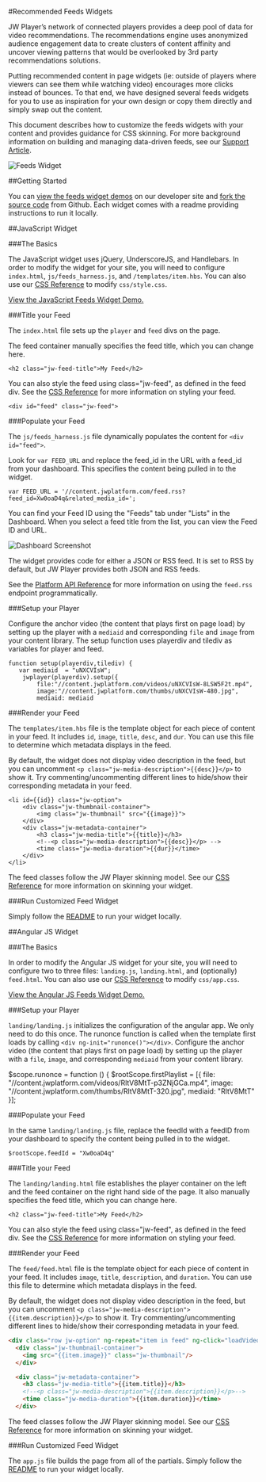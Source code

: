 #Recommended Feeds Widgets

JW Player’s network of connected players provides a deep pool of data for video recommendations. The recommendations engine uses anonymized audience engagement data to create clusters of content affinity and uncover viewing patterns that would be overlooked by 3rd party recommendations solutions.

Putting recommended content in page widgets (ie: outside of players where viewers can see them while watching video) encourages more clicks instead of bounces. To that end, we have designed several feeds widgets for you to use as inspiration for your own design or copy them directly and simply swap out the content.

This document describes how to customize the feeds widgets with your content and provides guidance for CSS skinning. For more background information on building and managing data-driven feeds, see our [Support Article](support.jwplayer.com/customer/en/portal/articles/2383600-building-managing-data-driven-feeds).

![Feeds Widget](/images/feeds-widget.png)

##Getting Started

You can [view the feeds widget demos](developer.jwplayer.com/jw-player/demos/customization/) on our developer site and [fork the source code](github.com/jwplayer/jwdeveloper-demos/) from Github. Each widget comes with a readme providing instructions to run it locally.

##JavaScript Widget

###The Basics

The JavaScript widget uses jQuery, UnderscoreJS, and Handlebars. In order to modify the widget for your site, you will need to configure `index.html`, `js/feeds_harness.js`, and `/templates/item.hbs`. You can also use our [CSS Reference](/feeds_widget_css_reference.md) to modify `css/style.css`.

[View the JavaScript Feeds Widget Demo.](developer.jwplayer.com/jw-player/demos/customization/feeds-js/)

###Title your Feed

The `index.html` file sets up the `player` and `feed` divs on the page. 

The feed container manually specifies the feed title, which you can change here.

    <h2 class="jw-feed-title">My Feed</h2>

You can also style the feed using class="jw-feed", as defined in the feed div. See the [CSS Reference](/feeds_widget_css_reference.md) for more information on styling your feed.

    <div id="feed" class="jw-feed">

###Populate your Feed

The `js/feeds_harness.js` file dynamically populates the content for `<div id="feed">`.

Look for `var FEED_URL` and replace the feed_id in the URL with a feed_id from your dashboard. This specifies the content being pulled in to the widget.

    var FEED_URL = '//content.jwplatform.com/feed.rss?feed_id=Xw0oaD4q&related_media_id=';

You can find your Feed ID using the "Feeds" tab under "Lists" in the Dashboard. When you select a feed title from the list, you can view the Feed ID and URL.

![Dashboard Screenshot](/images/feeds-dashboard.png)

The widget provides code for either a JSON or RSS feed. It is set to RSS by default, but JW Player provides both JSON and RSS feeds.

See the [Platform API Reference](developer.jwplayer.com/jw-platform/reference/v1/urls/feed.html) for more information on using the `feed.rss` endpoint programmatically.

###Setup your Player

Configure the anchor video (the content that plays first on page load) by setting up the player with a `mediaid` and corresponding `file` and `image` from your content library. The setup function uses playerdiv and tilediv as variables for player and feed.

    function setup(playerdiv,tilediv) {
       var mediaid  = "uNXCVIsW";
        jwplayer(playerdiv).setup({
            file:"//content.jwplatform.com/videos/uNXCVIsW-8LSW5F2t.mp4",
            image:"//content.jwplatform.com/thumbs/uNXCVIsW-480.jpg",
            mediaid: mediaid

###Render your Feed

The `templates/item.hbs` file is the template object for each piece of content in your feed. It includes `id`, `image`, `title`, `desc`, and `dur`. You can use this file to determine which metadata displays in the feed.

By default, the widget does not display video description in the feed, but you can uncomment `<p class="jw-media-description">{{desc}}</p>` to show it. Try commenting/uncommenting different lines to hide/show their corresponding metadata in your feed.

	<li id={{id}} class="jw-option">
		<div class="jw-thumbnail-container">
			<img class="jw-thumbnail" src="{{image}}">
		</div>
		<div class="jw-metadata-container">
			<h3 class="jw-media-title">{{title}}</h3>
			<!--<p class="jw-media-description">{{desc}}</p> -->
			<time class="jw-media-duration">{{dur}}</time>
		</div>
	</li>

The feed classes follow the JW Player skinning model. See our [CSS Reference](/feeds_widget_css_reference.md) for more information on skinning your widget. 

###Run Customized Feed Widget

Simply follow the [README](github.com/jwplayer/jwdeveloper-demos/tree/master/demos/customization/feeds-js/README.md) to run your widget locally.

##Angular JS Widget

###The Basics

In order to modify the Angular JS widget for your site, you will need to configure two to three files: `landing.js`, `landing.html`, and (optionally) `feed.html`. You can also use our [CSS Reference](/feeds_widget_css_reference.md) to modify `css/app.css`.

[View the Angular JS Feeds Widget Demo.](developer.jwplayer.com/jw-player/demos/customization/feeds-angular-js/#/feedExample)

###Setup your Player

`landing/landing.js` initializes the configuration of the angular app. We only need to do this once. The runonce function is called when the template first loads by calling `<div ng-init="runonce()"></div>`. Configure the anchor video (the content that plays first on page load) by setting up the player with a `file`, `image`, and corresponding `mediaid` from your content library.

  $scope.runonce = function () {
      $rootScope.firstPlaylist = [{
        file: "//content.jwplatform.com/videos/RltV8MtT-p3ZNjGCa.mp4",
        image: "//content.jwplatform.com/thumbs/RltV8MtT-320.jpg",
        mediaid: "RltV8MtT"
      }];

###Populate your Feed

In the same `landing/landing.js` file, replace the feedId with a feedID from your dashboard to specify the content being pulled in to the widget.

	$rootScope.feedId = "Xw0oaD4q"

###Title your Feed

The `landing/landing.html` file establishes the player container on the left and the feed container on the right hand side of the page. It also manually specifies the feed title, which you can change here.

	<h2 class="jw-feed-title">My Feed</h2>

You can also style the feed using class="jw-feed", as defined in the feed div. See the [CSS Reference](/feeds_widget_css_reference.md) for more information on styling your feed.

###Render your Feed

The `feed/feed.html` file is the template object for each piece of content in your feed. It includes `image`, `title`, `description`, and `duration`. You can use this file to determine which metadata displays in the feed.

By default, the widget does not display video description in the feed, but you can uncomment `<p class="jw-media-description">{{item.description}}</p>` to show it. Try commenting/uncommenting different lines to hide/show their corresponding metadata in your feed.

```HTML
<div class="row jw-option" ng-repeat="item in feed" ng-click="loadVideo(item)">
  <div class="jw-thumbnail-container">
    <img src="{{item.image}}" class="jw-thumbnail"/>
  </div>

  <div class="jw-metadata-container">
    <h3 class="jw-media-title">{{item.title}}</h3>
    <!--<p class="jw-media-description">{{item.description}}</p>-->
    <time class="jw-media-duration">{{item.duration}}</time>
  </div>
```

The feed classes follow the JW Player skinning model. See our [CSS Reference](/feeds_widget_css_reference.md) for more information on skinning your widget. 

###Run Customized Feed Widget

The `app.js` file builds the page from all of the partials. Simply follow the [README](github.com/jwplayer/jwdeveloper-demos/tree/master/demos/customization/feeds-angular-js/README.md) to run your widget locally.